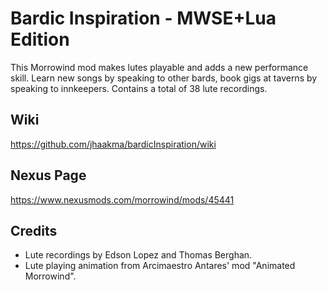 # Bardic Inspiration - MWSE+Lua Edition

This Morrowind mod makes lutes playable and adds a new performance skill. Learn new songs by speaking to other bards, book gigs at taverns by speaking to innkeepers. Contains a total of 38 lute recordings.

## Wiki

https://github.com/jhaakma/bardicInspiration/wiki

## Nexus Page

https://www.nexusmods.com/morrowind/mods/45441

## Credits
- Lute recordings by Edson Lopez and Thomas Berghan.
- Lute playing animation from Arcimaestro Antares' mod "Animated Morrowind".
